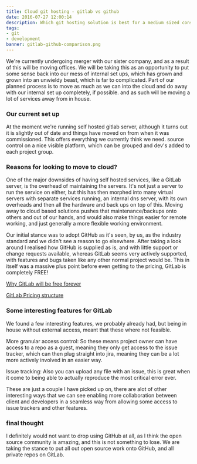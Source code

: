 ```yaml
---
title: Cloud git hosting - gitlab vs github
date: 2016-07-27 12:00:14
description: Which git hosting solution is best for a medium sized consultancy firm - github vs gitlab.
tags:
- git
- development
banner: gitlab-github-comparison.png
---
```


We're currently undergoing merger with our sister company, and as a result of this will be moving offices.
We will be taking this as an opportunity to put some sense back into our mess of internal set ups, which has grown and grown into an unwieldy beast, which is far to complicated.
Part of our planned process is to move as much as we can into the cloud and do away with our internal set up completely, if possible.
and as such will be moving a lot of services away from in house.

### Our current set up
At the moment we're running self hosted gitlab server, although it turns out it is slightly out of date and things have moved on from when it was commissioned. This offers everything we currently think we need. source control on a nice visible platform, which can be grouped and dev's added to each project group.

### Reasons for looking to move to cloud?
One of the major downsides of having self hosted services, like a GitLab server, is the overhead of maintaining the servers. It's not just a server to run the service on either, but this has then morphed into many virtual servers with separate services running, an internal dns server, with its own overheads and then all the hardware and back ups on top of this.
Moving away to cloud based solutions pushes that maintenance/backups onto others and out of our hands, and would also make things easier for remote working, and just generally a more flexible working environment.

Our initial stance was to adopt GitHub as it's seen, by us, as the industry standard and we didn't see a reason to go elsewhere.
After taking a look around I realised how GitHub is supplied as is, and with little support or change requests available, whereas GitLab seems very actively supported, with features and bugs taken like any other normal project would be. This in itself was a massive plus point before even getting to the pricing, GitLab is completely FREE!

[Why GitLab will be free forever](https://about.gitlab.com/gitlab-com/#why-gitlab-com-will-be-free-forever)

[GitLab Pricing structure](https://about.gitlab.com/2016/05/11/git-repository-pricing/)

### Some interesting features for GitLab

We found a few interesting features, we probably already had, but being in house without external access, meant that these where not feasible.

More granular access control:
So these means project owner can have access to a repo as a guest, meaning they only get access to the issue tracker, which can then plug straight into jira, meaning they can be a lot more actively involved in an easier way.

Issue tracking:
Also you can upload any file with an issue, this is great when it come to being able to actually reproduce the most critical error ever.

These are just a couple I have picked up on, there are alot of other interesting ways that we can see enabling more collaboration between client and developers in a seamless way from allowing some access to issue trackers and other features.

### final thought
I definitely would not want to drop using GitHub at all, as I think the open source community is amazing, and this is not something to lose. 
We are taking the stance to put all out open source work onto GitHub, and all private repos on GitLab. 